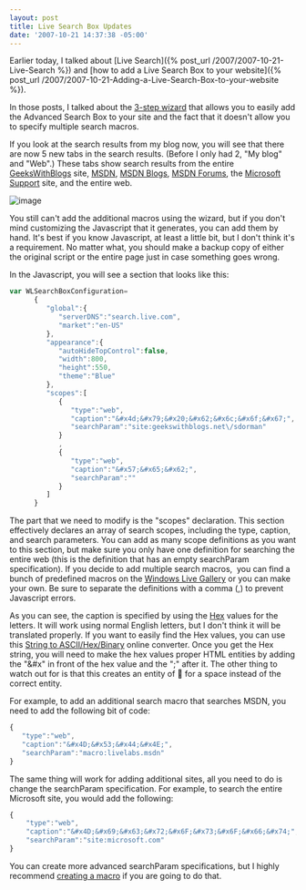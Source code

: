 ```yaml
---
layout: post
title: Live Search Box Updates
date: '2007-10-21 14:37:38 -05:00'
---
```


Earlier today, I talked about [Live Search]({% post_url /2007/2007-10-21-Live-Search %}) and [how to add a Live Search Box to your website]({% post_url /2007/2007-10-21-Adding-a-Live-Search-Box-to-your-website %}). 

In those posts, I talked about the [3-step wizard](http://search.live.com/siteowner/searchboxstep1.aspx) that allows you to easily add the Advanced Search Box to your site and the fact that it doesn't allow you to specify multiple search macros.

If you look at the search results from my blog now, you will see that there are now 5 new tabs in the search results. (Before I only had 2, "My blog" and "Web".) These tabs show search results from the entire [GeeksWithBlogs](http://geekswithblogs.net/) site, [MSDN](http://msdn2.microsoft.com/), [MSDN Blogs](http://blogs.msdn.com/), [MSDN Forums](http://forums.microsoft.com/), the [Microsoft Support](http://support.microsoft.com/) site, and the entire web.

![image](http://gwb.blob.core.windows.net/sdorman/WindowsLiveWriter/LiveSearchBoxUpdates_C404/image_3.png)

You still can't add the additional macros using the wizard, but if you don't mind customizing the Javascript that it generates, you can add them by hand. It's best if you know Javascript, at least a little bit, but I don't think it's a requirement. No matter what, you should make a backup copy of either the original script or the entire page just in case something goes wrong.

In the Javascript, you will see a section that looks like this:

```javascript
var WLSearchBoxConfiguration=
      {
         "global":{
            "serverDNS":"search.live.com",
            "market":"en-US"
         },
         "appearance":{
            "autoHideTopControl":false,
            "width":800,
            "height":550,
            "theme":"Blue"
         },
         "scopes":[
            {
               "type":"web",
               "caption":"&#x4d;&#x79;&#x20;&#x62;&#x6c;&#x6f;&#x67;",
               "searchParam":"site:geekswithblogs.net\/sdorman"
            }
            ,
            {
               "type":"web",
               "caption":"&#x57;&#x65;&#x62;",
               "searchParam":""
            }
         ]
      }
```

The part that we need to modify is the "scopes" declaration. This section effectively declares an array of search scopes, including the type, caption, and search parameters. You can add as many scope definitions as you want to this section, but make sure you only have one definition for searching the entire web (this is the definition that has an empty searchParam specification). If you decide to add multiple search macros,  you can find a bunch of predefined macros on the [Windows Live Gallery](http://gallery.live.com/default.aspx?pl=4&bt=13) or you can make your own. Be sure to separate the definitions with a comma (,) to prevent Javascript errors. 

As you can see, the caption is specified by using the [Hex](http://en.wikipedia.org/wiki/Hexadecimal) values for the letters. It will work using normal English letters, but I don't think it will be translated properly. If you want to easily find the Hex values, you can use this [String to ASCII/Hex/Binary](http://www.easycalculation.com/ascii-hex.php) online converter. Once you get the Hex string, you will need to make the hex values proper HTML entities by adding the "&#x" in front of the hex value and the ";" after it. The other thing to watch out for is that this creates an entity of &#x1; for a space instead of the correct &#x20; entity.

For example, to add an additional search macro that searches MSDN, you need to add the following bit of code:

```javascript
{
   "type":"web",
   "caption":"&#x4D;&#x53;&#x44;&#x4E;",
   "searchParam":"macro:livelabs.msdn"
}
```

The same thing will work for adding additional sites, all you need to do is change the searchParam specification. For example, to search the entire Microsoft site, you would add the following:

```javascript
{
    "type":"web",
    "caption":"&#x4D;&#x69;&#x63;&#x72;&#x6F;&#x73;&#x6F;&#x66;&#x74;",
    "searchParam":"site:microsoft.com"
}
```

You can create more advanced searchParam specifications, but I highly recommend [creating a macro](http://search.live.com/macros?mkt=en-us) if you are going to do that.
